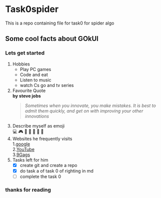 # Task0spider  
This is a repo containing file for task0 for spider algo  
## Some cool facts about GOkUl

### Lets get started

1. Hobbies  
    - Play PC games  
    - Code and eat  
    - Listen to music  
    - watch Cs go and tv series  
2. Favourite Quote  
    **by steve jobs**  
    > *Sometimes when you innovate, you make mistakes. It is best to admit them quickly, and get on with improving your other innovations*  
3. Describe myself as emoji  
    :computer: :video_game: :basketball: :see_no_evil: :hear_no_evil: :speak_no_evil: :metal:  
4. Websites he frequently visits  
    1.[google](https://www.google.co.in/?gfe_rd=cr&ei=PCMoWbC6J4by8Af6o5jgBA)  
    2.[YouTube](https://www.youtube.com/?gl=IN)  
    3.[9Gags](https://9gag.com/)  
5. Tasks left for him  
    - [x] create git and create a repo  
    - [x] do task a of task 0 of righting in md  
    - [ ] complete the task 0

### thanks for reading
